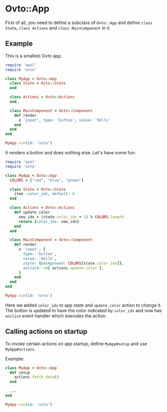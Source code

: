 # Ovto::App

First of all, you need to define a subclass of `Ovto::App` and define `class State`,
`class Actions` and `class MainComponent` in it.

## Example

This is a smallest Ovto app.

```rb
require 'opal'
require 'ovto'

class MyApp < Ovto::App
  class State < Ovto::State
  end

  class Actions < Ovto::Actions
  end

  class MainComponent < Ovto::Component
    def render
      o 'input', type: 'button', value: 'Hello'
    end
  end
end

MyApp.run(id: 'ovto')
```

It renders a button and does nothing else. Let's have some fun:

```rb
require 'opal'
require 'ovto'

class MyApp < Ovto::App
  COLORS = ["red", "blue", "green"]

  class State < Ovto::State
    item :color_idx, default: 0
  end

  class Actions < Ovto::Actions
    def update_color
      new_idx = (state.color_idx + 1) % COLORS.length
      return {color_idx: new_idx}
    end
  end

  class MainComponent < Ovto::Component
    def render
      o 'input', {
        type: 'button',
        value: 'Hello',
        style: {background: COLORS[state.color_idx]},
        onclick: ->{ actions.update_color },
      }
    end
  end
end

MyApp.run(id: 'ovto')
```

Here we added `color_idx` to app state and `update_color` action to change it.
The button is updated to have the color indicated by `color_idx` and
now has `onclick` event handler which executes the action.

## Calling actions on startup

To invoke certain actions on app startup, define `MyApp#setup` and use `MyApp#actions`.

Example:

```rb
class MyApp < Ovto::App
  def setup
    actions.fetch_data()
  end

  ...
end

MyApp.run(id: 'ovto')
```
